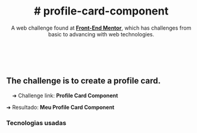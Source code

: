 <header>
  <h1># profile-card-component</h1>
  <p>
    A web challenge found at <a href="https://www.frontendmentor.io/challenges"><strong>Front-End Mentor</strong></a>, which has challenges from basic to advancing with web technologies.
  </P>
</header>
<br>
<main>
  <h2>
    The challenge is to create a profile card.<br>
  </h2>
  <p>
    &nbsp;&nbsp;&nbsp;&nbsp;➜ Challenge link: <a href"https://www.frontendmentor.io/challenges/profile-card-component-cfArpWshJ"><strong>Profile Card Component</strong></a>
  </p>
  <p>
    ➜ Resultado: <a href"https://stl-felipegomes.github.io/profile-card-component/"><strong>Meu Profile Card Component</strong></a>
  </p>
</main>

<footer>
  <h3>Tecnologias usadas</h3>
<footer>
